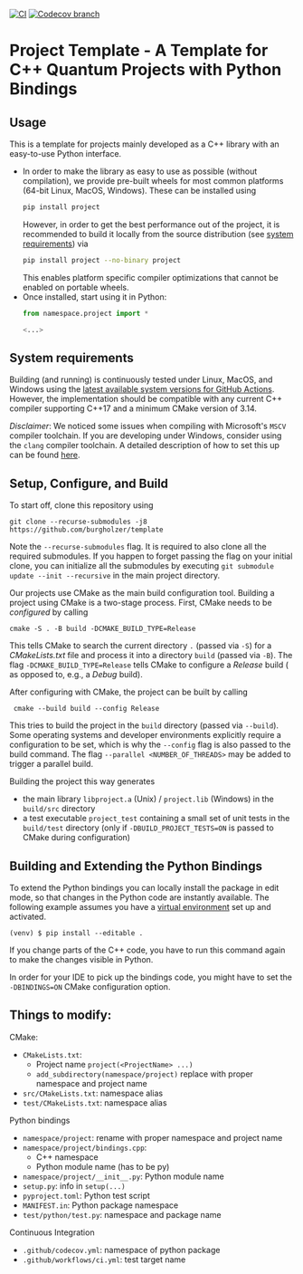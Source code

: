 [![CI](https://github.com/burgholzer/template/actions/workflows/ci.yml/badge.svg)](https://github.com/burgholzer/template/actions/workflows/ci.yml)
[![Codecov branch](https://img.shields.io/codecov/c/github/burgholzer/template/main?label=codecov&logo=codecov&style=plastic)](https://codecov.io/gh/burgholzer/template)

# Project Template - A Template for C++ Quantum Projects with Python Bindings

## Usage

This is a template for projects mainly developed as a C++ library with an easy-to-use Python interface.

- In order to make the library as easy to use as possible (without compilation), we provide pre-built wheels for most common platforms (64-bit Linux, MacOS, Windows). These can be installed using
    ```bash
    pip install project
    ```
  However, in order to get the best performance out of the project, it is recommended to build it locally from the source distribution (see [system requirements](#system-requirements)) via
    ```bash
    pip install project --no-binary project
    ```
  This enables platform specific compiler optimizations that cannot be enabled on portable wheels.
- Once installed, start using it in Python:
    ```python
    from namespace.project import * 
    
    <...>
    ```

## System requirements

Building (and running) is continuously tested under Linux, MacOS, and Windows using the [latest available system versions for GitHub Actions](https://github.com/actions/virtual-environments). However, the implementation should be compatible
with any current C++ compiler supporting C++17 and a minimum CMake version of 3.14.

*Disclaimer*: We noticed some issues when compiling with Microsoft's `MSCV` compiler toolchain. If you are developing under Windows, consider using the `clang` compiler toolchain. A detailed description of how to set this up can be
found [here](https://docs.microsoft.com/en-us/cpp/build/clang-support-msbuild?view=msvc-160).

## Setup, Configure, and Build

To start off, clone this repository using

```shell
git clone --recurse-submodules -j8 https://github.com/burgholzer/template
```

Note the `--recurse-submodules` flag. It is required to also clone all the required submodules. If you happen to forget passing the flag on your initial clone, you can initialize all the submodules by
executing `git submodule update --init --recursive` in the main project directory.

Our projects use CMake as the main build configuration tool. Building a project using CMake is a two-stage process. First, CMake needs to be *configured* by calling

```shell 
cmake -S . -B build -DCMAKE_BUILD_TYPE=Release
```

This tells CMake to search the current directory `.` (passed via `-S`) for a *CMakeLists.txt* file and process it into a directory `build` (passed via `-B`). The flag `-DCMAKE_BUILD_TYPE=Release` tells CMake to configure a *Release* build (
as opposed to, e.g., a *Debug* build).

After configuring with CMake, the project can be built by calling

```shell
 cmake --build build --config Release
```

This tries to build the project in the `build` directory (passed via `--build`). Some operating systems and developer environments explicitly require a configuration to be set, which is why the `--config` flag is also passed to the build
command. The flag `--parallel <NUMBER_OF_THREADS>` may be added to trigger a parallel build.

Building the project this way generates

- the main library `libproject.a` (Unix) / `project.lib` (Windows) in the `build/src` directory
- a test executable `project_test` containing a small set of unit tests in the `build/test` directory (only if `-DBUILD_PROJECT_TESTS=ON` is passed to CMake during configuration)

## Building and Extending the Python Bindings

To extend the Python bindings you can locally install the package in edit mode, so that changes in the Python code are instantly available. The following example assumes you have
a [virtual environment](https://docs.python.org/3/library/venv.html) set up and activated.

```commandline
(venv) $ pip install --editable .
```

If you change parts of the C++ code, you have to run this command again to make the changes visible in Python.

In order for your IDE to pick up the bindings code, you might have to set the `-DBINDINGS=ON` CMake configuration option.

## Things to modify:

CMake:

- `CMakeLists.txt`:
    - Project name `project(<ProjectName> ...)`
    - `add_subdirectory(namespace/project)` replace with proper namespace and project name
- `src/CMakeLists.txt`: namespace alias
- `test/CMakeLists.txt`: namespace alias

Python bindings

- `namespace/project`: rename with proper namespace and project name
- `namespace/project/bindings.cpp`:
    - C++ namespace
    - Python module name (has to be py<ProjectName>)
- `namespace/project/__init__.py`: Python module name
- `setup.py`: info in `setup(...)`
- `pyproject.toml`: Python test script
- `MANIFEST.in`: Python package namespace
- `test/python/test.py`: namespace and package name

Continuous Integration

- `.github/codecov.yml`: namespace of python package
- `.github/workflows/ci.yml`: test target name

